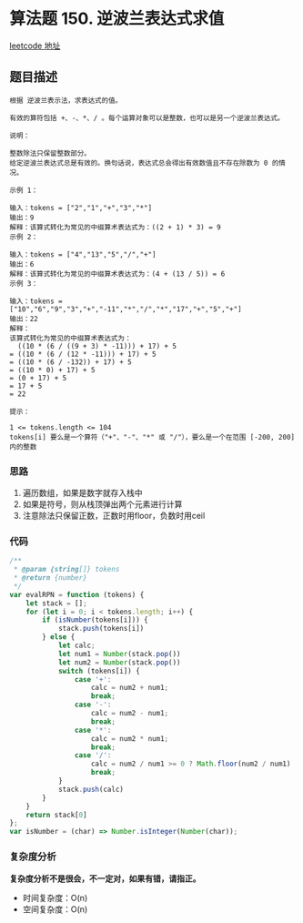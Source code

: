 # 算法题 150. 逆波兰表达式求值
[leetcode 地址](https://leetcode-cn.com/problems/evaluate-reverse-polish-notation/)

## 题目描述

```
根据 逆波兰表示法，求表达式的值。

有效的算符包括 +、-、*、/ 。每个运算对象可以是整数，也可以是另一个逆波兰表达式。

说明：

整数除法只保留整数部分。
给定逆波兰表达式总是有效的。换句话说，表达式总会得出有效数值且不存在除数为 0 的情况。

示例 1：

输入：tokens = ["2","1","+","3","*"]
输出：9
解释：该算式转化为常见的中缀算术表达式为：((2 + 1) * 3) = 9
示例 2：

输入：tokens = ["4","13","5","/","+"]
输出：6
解释：该算式转化为常见的中缀算术表达式为：(4 + (13 / 5)) = 6
示例 3：

输入：tokens = ["10","6","9","3","+","-11","*","/","*","17","+","5","+"]
输出：22
解释：
该算式转化为常见的中缀算术表达式为：
  ((10 * (6 / ((9 + 3) * -11))) + 17) + 5
= ((10 * (6 / (12 * -11))) + 17) + 5
= ((10 * (6 / -132)) + 17) + 5
= ((10 * 0) + 17) + 5
= (0 + 17) + 5
= 17 + 5
= 22

提示：

1 <= tokens.length <= 104
tokens[i] 要么是一个算符（"+"、"-"、"*" 或 "/"），要么是一个在范围 [-200, 200] 内的整数

```

### 思路
1. 遍历数组，如果是数字就存入栈中
2. 如果是符号，则从栈顶弹出两个元素进行计算
3. 注意除法只保留正数，正数时用floor，负数时用ceil


### 代码
```javascript
/**
 * @param {string[]} tokens
 * @return {number}
 */
var evalRPN = function (tokens) {
    let stack = [];
    for (let i = 0; i < tokens.length; i++) {
        if (isNumber(tokens[i])) {
            stack.push(tokens[i])
        } else {
            let calc;
            let num1 = Number(stack.pop())
            let num2 = Number(stack.pop())
            switch (tokens[i]) {
                case '+':
                    calc = num2 + num1;
                    break;
                case '-':
                    calc = num2 - num1;
                    break;
                case '*':
                    calc = num2 * num1;
                    break;
                case '/':
                    calc = num2 / num1 >= 0 ? Math.floor(num2 / num1) : Math.ceil(num2 / num1);
                    break;
            }
            stack.push(calc)
        }
    }
    return stack[0]
};
var isNumber = (char) => Number.isInteger(Number(char));
```
### 复杂度分析
**复杂度分析不是很会，不一定对，如果有错，请指正。**
- 时间复杂度：O(n)
- 空间复杂度：O(n)
